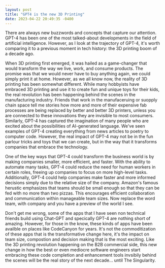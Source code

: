 ```yaml
---
layout: post
title: "GPT4 is the new 3D Printing"
date: 2023-04-22 20:49:35 -0400
---
```


There are always new buzzwords and concepts that capture our attention. GPT-4 has been one of the most talked-about developments in the field of artificial intelligence. However, as I look at the trajectory of GPT-4, it's worth comparing it to a previous moment in tech history: the 3D printing boom of a decade ago.

When 3D printing first emerged, it was hailed as a game-changer that would transform the way we live, work, and consume products. The promise was that we would never have to buy anything again, we could simply print it at home. However, as we all know now, the reality of 3D printing has been somewhat different. While many hobbyists have embraced 3D printing and use it to create fun and unique toys for their kids, the real revolution has been happening behind the scenes in the manufacturing industry. Friends that work in the manufaceruing or suopply chain space tell me stories how more and more of their expensive fab processes are being replaced by better and better 3D printers, unless you are connected to these innovations they are invisible to most consumers.
Similarly, GPT-4 has captured the imagination of many people who are excited about the possibilities of AI-generated language. We've seen examples of GPT-4 creating everything from news articles to poetry to computer code. However, the real impact of GPT-4 may not be in the fun parlour tricks and toys that we can create, but in the way that it transforms companies that embrace the technology.

One of the key ways that GPT-4 could transform the business world is by making companies smaller, more efficient, and faster. With the ability to automate many tasks, GPT-4 could reduce the need for human workers in certain roles, freeing up companies to focus on more high-level tasks. Additionally, GPT-4 could help companies make faster and more informed decisions simply due to the relative size of the company. Amazon's famous herustic emphasizes that teams should be small enough so that they can be fed with no more than two pizzas. This encourages efficient collaboration and communication within manageable team sizes. Now replace the word team, with company and you have a preview of the world I see.

Don't get me wrong, some of the apps that I have seen non technical friends build using Chat-GPT and specically GPT-4 are nothing short of amazing. However, for those in the know, these kinds of apps have been availble on places like CodeCanyon for years. It's not the commoditization of these apps that is the transformative change here, it's the impact on team size, compostion and decision making that is the most exciting. Like the 3D printing revolution happening on the B2B commercial side, this new change in how the best or even mediocre software engineers start embracing these code completion and enhancement tools invsibily behind the scenes will be the real story of the next decade... until The Singularity.


